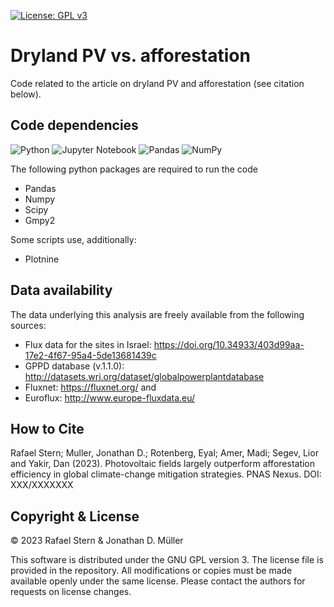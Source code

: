 [![License: GPL v3](https://img.shields.io/badge/License-GPLv3-blue.svg)](https://www.gnu.org/licenses/gpl-3.0)

# Dryland PV vs. afforestation

Code related to the article on dryland PV and afforestation (see citation below).

## Code dependencies

![Python](https://img.shields.io/badge/python-3670A0?style=for-the-badge&logo=python&logoColor=ffdd54)
![Jupyter Notebook](https://img.shields.io/badge/jupyter-%23FA0F00.svg?style=for-the-badge&logo=jupyter&logoColor=white)
![Pandas](https://img.shields.io/badge/pandas-%23150458.svg?style=for-the-badge&logo=pandas&logoColor=white)
![NumPy](https://img.shields.io/badge/numpy-%23013243.svg?style=for-the-badge&logo=numpy&logoColor=white)

The following python packages are required to run the code

  - Pandas
  - Numpy
  - Scipy
  - Gmpy2

Some scripts use, additionally:
  - Plotnine
  
## Data availability

The data underlying this analysis are freely available from the following sources:
  - Flux data for the sites in Israel: https://doi.org/10.34933/403d99aa-17e2-4f67-95a4-5de13681439c
  - GPPD database (v.1.1.0): http://datasets.wri.org/dataset/globalpowerplantdatabase
  - Fluxnet: https://fluxnet.org/ and
  - Euroflux: http://www.europe-fluxdata.eu/

## How to Cite

Rafael Stern; Muller, Jonathan D.; Rotenberg, Eyal; Amer, Madi; Segev, Lior and Yakir, Dan (2023). Photovoltaic fields largely outperform afforestation efficiency in global climate-change mitigation strategies. PNAS Nexus. DOI: XXX/XXXXXXX

## Copyright & License

© 2023 Rafael Stern & Jonathan D. Müller

This software is distributed under the GNU GPL version 3. The license file is provided in the repository. All modifications or copies must be made available openly under the same license. Please contact the authors for requests on license changes.

